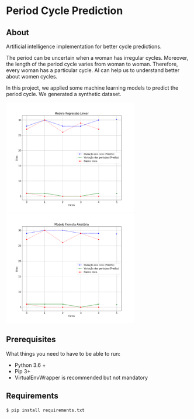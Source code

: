 # Period Cycle Prediction

## About 

Artificial intelligence implementation for better cycle predictions. 

The period can be uncertain when a woman has irregular cycles. Moreover, the length of the period cycle varies from woman to woman. Therefore, every woman has a particular cycle. AI can help us to understand better about women cycles.

In this project, we applied some machine learning models to predict the period cycle. We generated a synthetic dataset. 

<div>
  <img src="https://github.com/cilab-ufersa/period_cycle_prediction/blob/develop/period_cycle_prediction/images/linear.png" width="350" height="300">
  <img src="https://github.com/cilab-ufersa/period_cycle_prediction/blob/develop/period_cycle_prediction/images/random.png" width="350" height="300">
</div>

## Prerequisites

What things you need to have to be able to run:

  * Python 3.6 +
  * Pip 3+
  * VirtualEnvWrapper is recommended but not mandatory

## Requirements 

```bash
$ pip install requirements.txt
```
